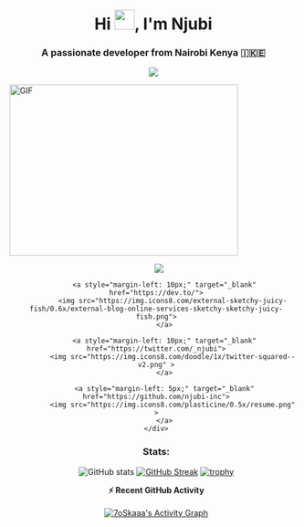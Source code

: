 <h1 align="center">Hi <img src="https://media.giphy.com/media/hvRJCLFzcasrR4ia7z/giphy.gif" width="35">, I'm Njubi</h1>
<h3 align="center">A passionate developer from Nairobi Kenya &#127470;&#127472&#127466</h3>
<p align="center">
  <a href="https://github.com/njubi-Inc">
    <img src="https://readme-typing-svg.herokuapp.com?lines=Computer+Science+and+Mathematics;DS%20|%20Algorithms%20|%20OOP%20OOP;Avid%20Learner%20&center=true&width=500&height=50">
  </a>
</p>
<a  target="_blank" align="">
  <img align="center" top="500" height="300" width="400" alt="GIF" src="https://media.giphy.com/media/3o6Ztr9s7vPAS8XtK0/giphy.gif">
</a>
<!-- <a target="_blank" align="center">
  <img align="right" top="500" height="300" width="400" alt="GIF" src="https://media.giphy.com/media/SWoSkN6DxTszqIKEqv/giphy.gif">
</a> -->
<p align="center"> 
	<div align="center"  class="icons-social" style="margin-left: 10px;">
		<a style="margin-left: 10px;" target="_blank" href="https://github.com/njubi-inc">
			<img src="https://img.icons8.com/doodle/40/000000/github--v1.png">
		</a>

		<a style="margin-left: 10px;" target="_blank" href="https://dev.to/">
			<img src="https://img.icons8.com/external-sketchy-juicy-fish/0.6x/external-blog-online-services-sketchy-sketchy-juicy-fish.png">
		</a>

		<a style="margin-left: 10px;" target="_blank" href="https://twitter.com/_njubi">
			<img src="https://img.icons8.com/doodle/1x/twitter-squared--v2.png" >
		</a>

		<a style="margin-left: 5px;" target="_blank" href="https://github.com/njubi-inc">
			<img src="https://img.icons8.com/plasticine/0.5x/resume.png" >
		</a>
	</div>
</p>

### Stats:

![GitHub stats](https://github-readme-stats.vercel.app/api?username=njubi-inc&show_icons=true&theme=radical) 
[![GitHub Streak](https://github-readme-streak-stats.herokuapp.com/?user=njubi-inc&theme=radical)](https://git.io/streak-stats) 
[![trophy](https://github-profile-trophy.vercel.app/?username=njubi-inc)](https://github.com/ryo-ma/github-profile-trophy)

<summary><b>⚡ Recent GitHub Activity</b></summary>
  <br/>
   <a href="https://github.com/7oSkaaa">
  <img alt="7oSkaaa's Activity Graph" 
       src="https://activity-graph.herokuapp.com/graph?username=njubi-inc&custom_title=Njubi%27s%20Contribution%20Graph&theme=react-dark" /></a>
  <br/>

<!---
njubi-Inc/njubi-Inc is a ✨ special ✨ repository because its `README.md` (this file) appears on your GitHub profile.
You can click the Preview link to take a look at your changes.
--->
